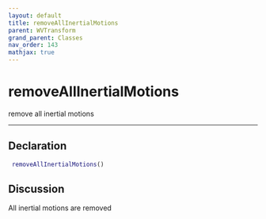```yaml
---
layout: default
title: removeAllInertialMotions
parent: WVTransform
grand_parent: Classes
nav_order: 143
mathjax: true
---
```


#  removeAllInertialMotions

remove all inertial motions


---

## Declaration
```matlab
 removeAllInertialMotions()
```
## Discussion

  All inertial motions are removed
    
